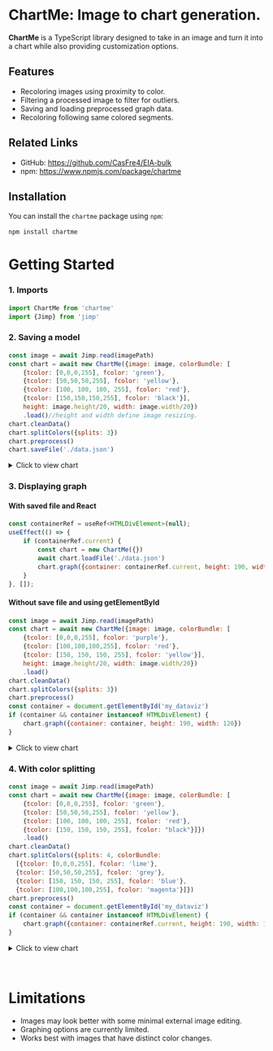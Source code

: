 # ChartMe: Image to chart generation.

**ChartMe** is a TypeScript library designed to take in an image and turn it into a chart while also providing customization options. 

## Features
- Recoloring images using proximity to color.
- Filtering a processed image to filter for outliers.
- Saving and loading preprocessed graph data.
- Recoloring following same colored segments.

## Related Links
* GitHub: https://github.com/CasFre4/EIA-bulk
* npm: https://www.npmjs.com/package/chartme

## Installation

You can install the `chartme` package using `npm`:

```bash
npm install chartme
```

# Getting Started
### 1. Imports
```js
import ChartMe from 'chartme'
import {Jimp} from 'jimp'
```
### 2. Saving a model
```js
const image = await Jimp.read(imagePath)
const chart = await new ChartMe({image: image, colorBundle: [
    {tcolor: [0,0,0,255], fcolor: 'green'},
    {tcolor: [50,50,50,255], fcolor: 'yellow'},
    {tcolor: [100, 100, 100, 255], fcolor: 'red'},
    {tcolor: [150,150,150,255], fcolor: 'black'}],
    height: image.height/20, width: image.width/20})
    .load()//height and width define image resizing.
chart.cleanData()
chart.splitColors({splits: 3})
chart.preprocess()
chart.saveFile('./data.json')
```
<details>
<summary> Click to view chart </summary></br>

![Example Chart](https://raw.githubusercontent.com/CasFre4/ChartMe/refs/heads/master/images/greenyellowredblack.png)
</details>

### 3. Displaying graph
#### With saved file and React
```js
const containerRef = useRef<HTMLDivElement>(null);
useEffect(() => {
    if (containerRef.current) {
        const chart = new ChartMe({})
        await chart.loadFile('./data.json')
        chart.graph({container: containerRef.current, height: 190, width: 120})//height and width define size of chart
    }
}, []);
```
#### Without save file and using getElementById
```js
const image = await Jimp.read(imagePath)
const chart = await new ChartMe({image: image, colorBundle: [
    {tcolor: [0,0,0,255], fcolor: 'purple'},
    {tcolor: [100,100,100,255], fcolor: 'red'},
    {tcolor: [150, 150, 150, 255], fcolor: 'yellow'}],
    height: image.height/20, width: image.width/20})
    .load()
chart.cleanData()
chart.splitColors({splits: 3})
chart.preprocess()
const container = document.getElementById('my_dataviz')
if (container && container instanceof HTMLDivElement) {
    chart.graph({container: container, height: 190, width: 120})
}
```
<details>
<summary> Click to view chart </summary></br>

![Example Chart](https://raw.githubusercontent.com/CasFre4/ChartMe/refs/heads/master/images/purpleredyellow.png)
</details>

### 4. With color splitting
```js
const image = await Jimp.read(imagePath)
const chart = await new ChartMe({image: image, colorBundle: [
    {tcolor: [0,0,0,255], fcolor: 'green'},
    {tcolor: [50,50,50,255], fcolor: 'yellow'},
    {tcolor: [100, 100, 100, 255], fcolor: 'red'},
    {tcolor: [150, 150, 150, 255], fcolor: "black"}]})
    .load()
chart.cleanData()
chart.splitColors({splits: 4, colorBundle:
  [{tcolor: [0,0,0,255], fcolor: 'lime'},
  {tcolor: [50,50,50,255], fcolor: 'grey'},
  {tcolor: [150, 150, 150, 255], fcolor: 'blue'},
  {tcolor: [100,100,100,255], fcolor: 'magenta'}]})
chart.preprocess()
const container = document.getElementById('my_dataviz')
if (container && container instanceof HTMLDivElement) {
    chart.graph({container: containerRef.current, height: 190, width: 120})
}
```
<details>
<summary> Click to view chart </summary></br>

![Example Chart](https://raw.githubusercontent.com/CasFre4/ChartMe/refs/heads/master/images/splitgreenyellowredblack.png)
</details>
</br>
</br>

# Limitations
- Images may look better with some minimal external image editing.
- Graphing options are currently limited.
- Works best with images that have distinct color changes.
